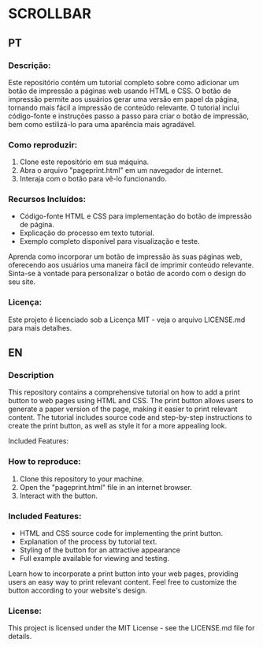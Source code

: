 # SCROLLBAR

## PT

### Descrição:
Este repositório contém um tutorial completo sobre como adicionar um botão de impressão a páginas web usando HTML e CSS. O botão de impressão permite aos usuários gerar uma versão em papel da página, tornando mais fácil a impressão de conteúdo relevante. O tutorial inclui código-fonte e instruções passo a passo para criar o botão de impressão, bem como estilizá-lo para uma aparência mais agradável.

### Como reproduzir:
1. Clone este repositório em sua máquina.
2. Abra o arquivo "pageprint.html" em um navegador de internet.
3. Interaja com o botão para vê-lo funcionando.

### Recursos Incluídos:

- Código-fonte HTML e CSS para implementação do botão de impressão de página.
- Explicação do processo em texto tutorial.
- Exemplo completo disponível para visualização e teste.

Aprenda como incorporar um botão de impressão às suas páginas web, oferecendo aos usuários uma maneira fácil de imprimir conteúdo relevante. Sinta-se à vontade para personalizar o botão de acordo com o design do seu site.

### Licença:
Este projeto é licenciado sob a Licença MIT - veja o arquivo LICENSE.md para mais detalhes.


## EN

### Description
This repository contains a comprehensive tutorial on how to add a print button to web pages using HTML and CSS. The print button allows users to generate a paper version of the page, making it easier to print relevant content. The tutorial includes source code and step-by-step instructions to create the print button, as well as style it for a more appealing look.

Included Features:

### How to reproduce:
1. Clone this repository to your machine.
2. Open the "pageprint.html" file in an internet browser.
3. Interact with the button.

### Included Features:

- HTML and CSS source code for implementing the print button.
- Explanation of the process by tutorial text.
- Styling of the button for an attractive appearance
- Full example available for viewing and testing.
  
Learn how to incorporate a print button into your web pages, providing users an easy way to print relevant content. Feel free to customize the button according to your website's design.

### License:
This project is licensed under the MIT License - see the LICENSE.md file for details.
